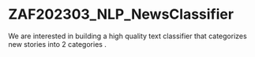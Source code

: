 # ZAF202303_NLP_NewsClassifier
 We are interested in building a high quality text classifier that categorizes new stories into 2 categories .
